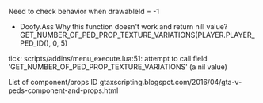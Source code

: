 Need to check behavior when drawableId = -1

- Doofy.Ass
Why this function doesn't work and return nill value?
GET_NUMBER_OF_PED_PROP_TEXTURE_VARIATIONS(PLAYER.PLAYER_PED_ID(), 0, 5)

tick: scripts/addins/menu_execute.lua:51: attempt to call field 'GET_NUMBER_OF_PED_PROP_TEXTURE_VARIATIONS' (a nil value)


List of component/props ID
gtaxscripting.blogspot.com/2016/04/gta-v-peds-component-and-props.html